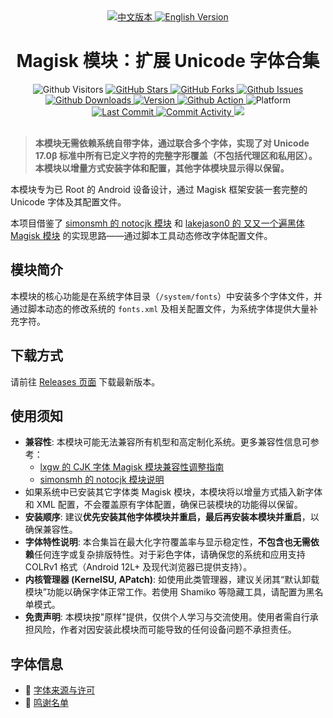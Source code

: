 <div align="center">

<a href="README.md">
  <img src="https://img.shields.io/badge/语言-中文-blue?style=for-the-badge&logo=googletranslate&logoColor=white" alt="中文版本">
</a>
<a href="README.en.md">
  <img src="https://img.shields.io/badge/Language-English-red?style=for-the-badge&logo=googletranslate&logoColor=white" alt="English Version">
</a>

# Magisk 模块：扩展 Unicode 字体合集

<img src="https://api.visitorbadge.io/api/visitors?path=Losketch.UnicodeFontSet-magisk-module&countColor=%234ecdc4" alt="Github Visitors">
<a href="https://github.com/Losketch/UnicodeFontSet-magisk-module/stargazers">
  <img src="https://img.shields.io/github/stars/Losketch/UnicodeFontSet-magisk-module?style=for-the-badge&color=yellow" alt="GitHub Stars">
</a>
<a href="https://github.com/Losketch/UnicodeFontSet-magisk-module/forks">
  <img src="https://img.shields.io/github/forks/Losketch/UnicodeFontSet-magisk-module?style=for-the-badge&color=8a2be2" alt="GitHub Forks">
</a>
<a href="https://github.com/Losketch/UnicodeFontSet-magisk-module/issues">
  <img src="https://img.shields.io/github/issues-raw/Losketch/UnicodeFontSet-magisk-module?style=for-the-badge&label=Issues&color=orange" alt="Github Issues">
</a>
<br/>

<a href="https://github.com/Losketch/UnicodeFontSet-magisk-module/releases/latest">
  <img src="https://img.shields.io/github/downloads/Losketch/UnicodeFontSet-magisk-module/total?style=for-the-badge" alt="Github Downloads">
</a>
<a href="https://github.com/Losketch/UnicodeFontSet-magisk-module/releases">
  <img src="https://img.shields.io/github/v/release/Losketch/UnicodeFontSet-magisk-module?style=for-the-badge&color=brightgreen" alt="Version">
</a>
<a href="https://github.com/Losketch/UnicodeFontSet-magisk-module/actions">
  <img src="https://img.shields.io/github/actions/workflow/status/Losketch/UnicodeFontSet-magisk-module/main.yml?style=for-the-badge" alt="Github Action">
</a>
<img src="https://img.shields.io/badge/Platform-Android-lightgreen?style=for-the-badge" alt="Platform">
<br/>

<a href="https://github.com/Losketch/UnicodeFontSet-magisk-module/commits">
  <img src="https://img.shields.io/github/last-commit/Losketch/UnicodeFontSet-magisk-module?style=for-the-badge" alt="Last Commit">
</a>
<a href="https://github.com/Losketch/UnicodeFontSet-magisk-module/commits">
  <img src="https://img.shields.io/github/commit-activity/m/Losketch/UnicodeFontSet-magisk-module?style=for-the-badge" alt="Commit Activity">
</a>
<img src="https://img.shields.io/badge/language-Bash/sh-89e051?style=for-the-badge">

</div>
<br/>

> **本模块无需依赖系统自带字体，通过联合多个字体，实现了对 Unicode 17.0β 标准中所有已定义字符的完整字形覆盖（不包括代理区和私用区）。**  
> **本模块以增量方式安装字体和配置，其他字体模块显示得以保留。**

本模块专为已 Root 的 Android 设备设计，通过 Magisk 框架安装一套完整的 Unicode 字体及其配置文件。

本项目借鉴了 [simonsmh 的 notocjk 模块](https://github.com/simonsmh/notocjk) 和 [lakejason0 的 又又一个遍黑体 Magisk 模块](https://github.com/lakejason0/AAnother-Plangothic-magisk-module) 的实现思路——通过脚本工具动态修改字体配置文件。

## 模块简介
本模块的核心功能是在系统字体目录（`/system/fonts`）中安装多个字体文件，并通过脚本动态的修改系统的 `fonts.xml` 及相关配置文件，为系统字体提供大量补充字符。

## 下载方式

请前往 [Releases 页面](https://github.com/Losketch/UnicodeFontSet-magisk-module/releases) 下载最新版本。

## 使用须知

- **兼容性**: 本模块可能无法兼容所有机型和高定制化系统。更多兼容性信息可参考：
  - [lxgw 的 CJK 字体 Magisk 模块兼容性调整指南](https://github.com/lxgw/advanced-cjk-font-magisk-module-template#兼容性调整-仅供参考)
  - [simonsmh 的 notocjk 模块说明](https://github.com/simonsmh/notocjk)
- 如果系统中已安装其它字体类 Magisk 模块，本模块将以增量方式插入新字体和 XML 配置，不会覆盖原有字体配置，确保已装模块的功能得以保留。
- **安装顺序**: 建议**优先安装其他字体模块并重启，最后再安装本模块并重启**，以确保兼容性。
- **字体特性说明**: 本合集旨在最大化字符覆盖率与显示稳定性，**不包含也无需依赖**任何连字或复杂排版特性。对于彩色字体，请确保您的系统和应用支持 COLRv1 格式（Android 12L+ 及现代浏览器已提供支持）。
- **内核管理器 (KernelSU, APatch)**: 如使用此类管理器，建议关闭其“默认卸载模块”功能以确保字体正常工作。若使用 Shamiko 等隐藏工具，请配置为黑名单模式。
- **免责声明**: 本模块按"原样"提供，仅供个人学习与交流使用。使用者需自行承担风险，作者对因安装此模块而可能导致的任何设备问题不承担责任。

## 字体信息

- 📄 [字体来源与许可](documentation/LICENSES.md)
- 🙏 [鸣谢名单](documentation/CREDITS.md)

